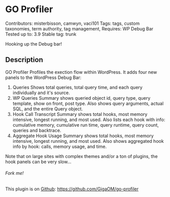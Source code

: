 # GO Profiler #
Contributors: misterbisson, camwyn, vaci101
Tags: tags, custom taxonomies, term authority, tag management, 
Requires: WP Debug Bar
Tested up to: 3.9
Stable tag: trunk

Hooking up the Debug bar!

## Description ##

GO Profiler Profiles the exection flow within WordPress. It adds four new panels to the WordPress Debug Bar:

1. Queries
	Shows total queries, total query time, and each query individually and it's source.
2. WP Queries
	Summary shows queried object id, query type, query template, show on front, post type.
	Also shows query arguments, actual SQL, and the entire Query object.
3. Hook Call Transcript
	Summary shows total hooks, most memory intensive, longest running, and most used.
	Also lists each hook with info: cumulative memory, cumulative run time, query runtime, query count, queries and backtrace.
4. Aggregate Hook Usage
	Summary shows total hooks, most memory intensive, longest running, and most used.
	Also shows aggregated hook info by hook: calls, memory usage, and time.

Note that on large sites with complex themes and/or a ton of plugins, the hook panels can be very slow...


###### Fork me! ######

This plugin is on [Github](https://github.com/GigaOM/go-profiler): https://github.com/GigaOM/go-profiler